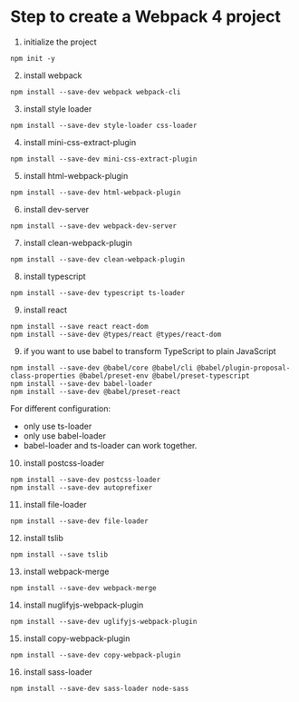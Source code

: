 # Step to create a Webpack 4 project
1. initialize the project
  ```
  npm init -y
  ```
2. install webpack
  ```
  npm install --save-dev webpack webpack-cli
  ```
3. install style loader
  ```
  npm install --save-dev style-loader css-loader
  ```
4. install mini-css-extract-plugin
  ```
  npm install --save-dev mini-css-extract-plugin
  ```
5. install html-webpack-plugin
  ```
  npm install --save-dev html-webpack-plugin
  ```
6. install dev-server
  ```
  npm install --save-dev webpack-dev-server
  ```
7. install clean-webpack-plugin
  ```
  npm install --save-dev clean-webpack-plugin
  ```
8. install typescript
  ```
  npm install --save-dev typescript ts-loader
  ```
9. install react
  ```
  npm install --save react react-dom
  npm install --save-dev @types/react @types/react-dom
  ```
9. if you want to use babel to transform TypeScript to plain JavaScript 
  ```
  npm install --save-dev @babel/core @babel/cli @babel/plugin-proposal-class-properties @babel/preset-env @babel/preset-typescript
  npm install --save-dev babel-loader
  npm install --save-dev @babel/preset-react
  ```

  For different configuration:
  - only use ts-loader
  - only use babel-loader
  - babel-loader and ts-loader can work together.

10. install postcss-loader
  ```
  npm install --save-dev postcss-loader
  npm install --save-dev autoprefixer
  ```
11. install file-loader
  ```
  npm install --save-dev file-loader
  ```
12. install tslib
  ```
  npm install --save tslib
  ```
13. install webpack-merge
  ```
  npm install --save-dev webpack-merge
  ```
14. install nuglifyjs-webpack-plugin
  ```
  npm install --save-dev uglifyjs-webpack-plugin 
  ```
15. install copy-webpack-plugin
  ```
  npm install --save-dev copy-webpack-plugin
  ```
16. install sass-loader
  ```
  npm install --save-dev sass-loader node-sass
  ```